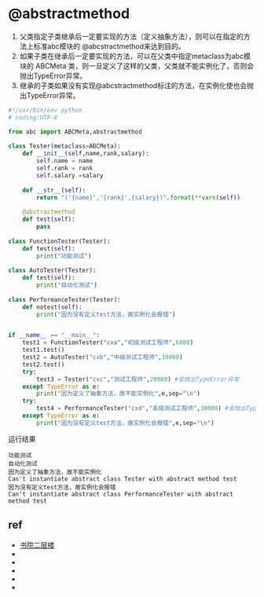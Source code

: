 # @abstractmethod

1. 父类指定子类继承后一定要实现的方法（定义抽象方法），则可以在指定的方法上标准abc模块的 @abcstractmethod来达到目的。
3. 如果子类在继承后一定要实现的方法，可以在父类中指定metaclass为abc模块的 ABCMeta 类，则一旦定义了这样的父类，父类就不能实例化了，否则会抛出TypeError异常。
5. 继承的子类如果没有实现@abcstractmethod标注的方法，在实例化使也会抛出TypeError异常。

```py
#!/usr/bin/env python
# coding:UTF-8

from abc import ABCMeta,abstractmethod
 
class Tester(metaclass=ABCMeta):
    def __init__(self,name,rank,salary):
        self.name = name
        self.rank = rank
        self.salary =salary
 
    def __str__(self):
        return "('{name}','{rank}',{salary})".format(**vars(self))
 
    @abstractmethod
    def test(self):
        pass
 
class FunctionTester(Tester):
    def test(self):
        print("功能测试")
 
class AutoTester(Tester):
    def test(self):
        print("自动化测试")
 
class PerformanceTester(Tester):
    def notest(self):
        print("因为没有定义test方法，故实例化会报错")


if __name__ == "__main__":
    test1 = FunctionTester("cxa","初级测试工程师",6000)
    test1.test()
    test2 = AutoTester("cxb","中级测试工程师",10000)
    test2.test()
    try:
        test3 = Tester("cxc","测试工程师",20000) #会抛出TypeError异常
    except TypeError as e:
        print("因为定义了抽象方法，故不能实例化",e,sep="\n")
    try:
        test4 = PerformanceTester("cxd","高级测试工程师",30000) #会抛出TypeError异常
    except TypeError as e:
        print("因为没有定义test方法，故实例化会报错",e,sep="\n")
```



运行结果
```
功能测试
自动化测试
因为定义了抽象方法，故不能实例化
Can't instantiate abstract class Tester with abstract method test
因为没有定义test方法，故实例化会报错
Can't instantiate abstract class PerformanceTester with abstract method test
```



## ref
* [书院二层楼](https://blog.csdn.net/caoxinjian423/article/details/83268457)
* []()
* []()
* []()
* []()
* []()
